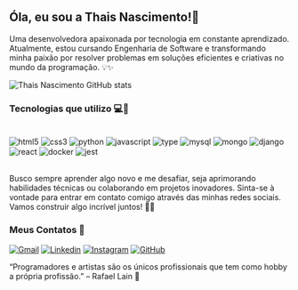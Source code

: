 
## Óla, eu sou a Thais Nascimento!👋
Uma desenvolvedora apaixonada por tecnologia em constante aprendizado. Atualmente, estou cursando Engenharia de Software e transformando minha paixão por resolver problemas em soluções eficientes e criativas no mundo da programação. 💡✨

![Thais Nascimento GitHub stats](https://github-readme-stats.vercel.app/api?username=thaisnascimento2308&show_icons=true&theme=radical)

### Tecnologias que utilizo 💻🚀

<div style="display: inline_block"><br/>
  <img align="center" alt="html5" src="https://img.shields.io/badge/HTML5-E34F26?style=for-the-badge&logo=html5&logoColor=white">
  <img align="center" alt="css3" src="https://img.shields.io/badge/CSS3-1572B6?style=for-the-badge&logo=css3&logoColor=white">
  <img align="center" alt="python" src="https://img.shields.io/badge/Python-14354C?style=for-the-badge&logo=python&logoColor=white">
  <img align="center" alt="javascript" src="https://img.shields.io/badge/JavaScript-F7DF1E?style=for-the-badge&logo=javascript&logoColor=black">
  <img align="center" alt="type" src="https://img.shields.io/badge/TypeScript-007ACC?style=for-the-badge&logo=typescript&logoColor=white">
  <img align="center" alt="mysql" src="https://img.shields.io/badge/MySQL-00000F?style=for-the-badge&logo=mysql&logoColor=white">
  <img align="center" alt="mongo" src="https://img.shields.io/badge/MongoDB-4EA94B?style=for-the-badge&logo=mongodb&logoColor=white">
  <img align="center" alt="django" src="https://img.shields.io/badge/Django-092E20?style=for-the-badge&logo=django&logoColor=white">
  <img align="center" alt="react" src="https://img.shields.io/badge/React-20232A?style=for-the-badge&logo=react&logoColor=61DAFB">
  <img align="center" alt="docker" src="https://camo.githubusercontent.com/c9a85f6869aa992f1500dd9d4d4bdff7d405605292ca152587394c1f92552d4f/68747470733a2f2f696d672e736869656c64732e696f2f62616467652f646f636b65722d2532333064623765642e7376673f7374796c653d666f722d7468652d6261646765266c6f676f3d646f636b6572266c6f676f436f6c6f723d7768697465">
  <img align="center" alt="jest" src="https://img.shields.io/badge/Jest-323330?style=for-the-badge&logo=Jest&logoColor=white">
</div></br>

Busco sempre aprender algo novo e me desafiar, seja aprimorando habilidades técnicas ou colaborando em projetos inovadores. Sinta-se à vontade para entrar em contato comigo através das minhas redes sociais. Vamos construir algo incrível juntos! 🚀😊

### Meus Contatos 📮

[![Gmail](https://img.shields.io/badge/Gmail-D14836?style=for-the-badge&logo=gmail&logoColor=white)](https://thaisnascimento2308@gmail.com)
[![Linkedin](https://img.shields.io/badge/LinkedIn-0077B5?style=for-the-badge&logo=linkedin&logoColor=white)](https://www.linkedin.com/in/thais-nascimento-dev/)
[![Instagram](https://img.shields.io/badge/Instagram-E4405F?style=for-the-badge&logo=instagram&logoColor=white)](https://www.instagram.com/thaisnascimento.nutri15/)
[![GitHub](https://img.shields.io/badge/GitHub-100000?style=for-the-badge&logo=github&logoColor=white)](https://github.com/thaisnascimento2308)

“Programadores e artistas são os únicos profissionais que tem como hobby a própria profissão.” – Rafael Lain 🧠

